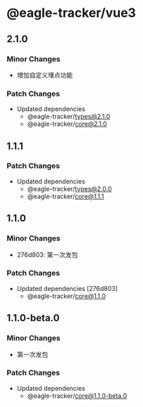 # @eagle-tracker/vue3

## 2.1.0

### Minor Changes

- 增加自定义埋点功能

### Patch Changes

- Updated dependencies
  - @eagle-tracker/types@2.1.0
  - @eagle-tracker/core@2.1.0

## 1.1.1

### Patch Changes

- Updated dependencies
  - @eagle-tracker/types@2.0.0
  - @eagle-tracker/core@1.1.1

## 1.1.0

### Minor Changes

- 276d803: 第一次发包

### Patch Changes

- Updated dependencies [276d803]
  - @eagle-tracker/core@1.1.0

## 1.1.0-beta.0

### Minor Changes

- 第一次发包

### Patch Changes

- Updated dependencies
  - @eagle-tracker/core@1.1.0-beta.0
